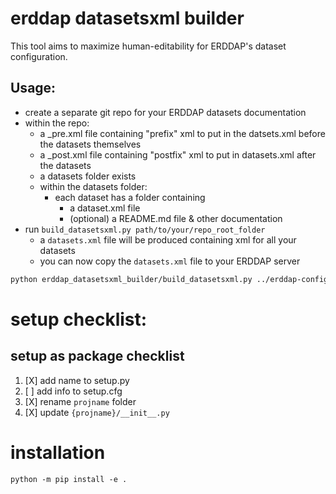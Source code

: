 # erddap datasetsxml builder

This tool aims to maximize human-editability for ERDDAP's dataset configuration.

## Usage:
* create a separate git repo for your ERDDAP datasets documentation
* within the repo:
  * a _pre.xml file containing "prefix" xml to put in the datsets.xml before the datasets themselves
  * a _post.xml file containing "postfix" xml to put in datasets.xml after the datasets
  * a datasets folder exists
  * within the datasets folder:
    * each dataset has a folder containing
      * a dataset.xml file
      * (optional) a README.md file & other documentation
* run `build_datasetsxml.py path/to/your/repo_root_folder`
  * a `datasets.xml` file will be produced containing xml for all your datasets
  * you can now copy the `datasets.xml` file to your ERDDAP server

```bash
python erddap_datasetsxml_builder/build_datasetsxml.py ../erddap-config/
```


# setup checklist:
## setup as package checklist
1. [X] add name to setup.py
2. [ ] add info to setup.cfg
3. [X] rename `projname` folder
4. [X] update `{projname}/__init__.py`

# installation

```
python -m pip install -e .
````
